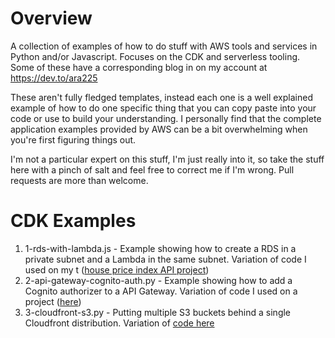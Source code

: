 # Overview
A collection of examples of how to do stuff with AWS tools and services in Python and/or Javascript. Focuses on the CDK and serverless tooling. Some of these have a corresponding blog in on my account at <a href="https://dev.to/ara225">https://dev.to/ara225</a>

These aren't fully fledged templates, instead each one is a well explained example of how to do one specific thing that you can copy paste into your code or use to build your understanding. I personally find that the complete application examples provided by AWS can be a bit overwhelming when you're first figuring things out. 

I'm not a particular expert on this stuff, I'm just really into it, so take the stuff here with a pinch of salt and feel free to correct me if I'm wrong. Pull requests are more than welcome.

# CDK Examples
1. 1-rds-with-lambda.js - Example showing how to create a RDS in a private subnet and a Lambda in the same subnet. Variation of code I used on my t (<a href="https://github.com/Ara225/house-price-index-api">house price index API project</a>)
2. 2-api-gateway-cognito-auth.py - Example showing how to add a Cognito authorizer to a API Gateway. Variation of code I used on a project (<a href="https://github.com/Ara225/rescue-center-website/blob/master/backend/infrastructure/infrastructure_stack.py">here</a>)
3. 3-cloudfront-s3.py - Putting multiple S3 buckets behind a single Cloudfront distribution. Variation of <a href="https://github.com/Ara225/rescue-center-website/blob/master/backend/infrastructure/infrastructure_stack.py">code here</a>